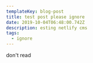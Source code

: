 ```yaml
---
templateKey: blog-post
title: test post please ignore
date: 2019-10-04T06:48:00.742Z
description: esting netlify cms
tags:
  - ignore
---
```

don't read
